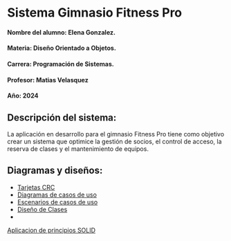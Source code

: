 # Sistema Gimnasio Fitness Pro

#### Nombre del alumno: Elena Gonzalez.
#### Materia: Diseño Orientado a Objetos.
#### Carrera: Programación de Sistemas.
#### Profesor: Matias Velasquez
#### Año: 2024

## Descripción del sistema:

La aplicación en desarrollo para el gimnasio Fitness Pro tiene como objetivo crear un sistema que optimice la gestión de socios, el control de acceso, la reserva de clases y el mantenimiento de equipos.

## Diagramas y diseños:

- [Tarjetas CRC]([https://drive.google.com/file/d/1snr-SohKM-iDTFfHGlDgawj6YJAQyO9z/view?usp=sharing](https://docs.google.com/spreadsheets/d/1OomoVSrbuwHEM-y7k6WIobWao9Bu1xt6/edit?usp=sharing&ouid=109807518589464437920&rtpof=true&sd=true))
- [Diagramas de casos de uso](https://drive.google.com/file/d/1gsiWeWVw1RftMDHGxbdF4AxD5CnbAGgc/view?usp=sharing)
- [Escenarios de casos de uso]([https://drive.google.com/file/d/1Gc8jFcqErb1fY5fDkZV-IBTh5U9wfWAZ/view?usp=sharing](https://docs.google.com/spreadsheets/d/1vtRRywF8TDF7hpB_KhUTUw7R6Vvpzd8S/edit?usp=sharing&ouid=109807518589464437920&rtpof=true&sd=true))
- [Diseño de Clases](https://drive.google.com/file/d/17kyrXs3DrSKaESOKjlQkZ9qv7180DXvl/view?usp=sharing)
- 
[Aplicacion de principios SOLID](https://docs.google.com/document/d/1zeelIHfmskIxSxsT9_QFaSmKfmaeu9FX/edit?usp=sharing&ouid=109807518589464437920&rtpof=true&sd=true)
